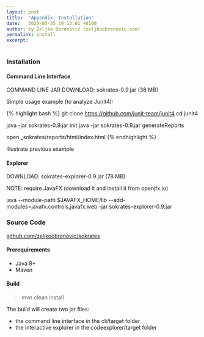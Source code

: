 ```yaml
---
layout: post
title:  "Appendix: Installation"
date:   2020-05-25 19:12:01 +0100
author: by Željko Obrenović (zeljkoobrenovic.com)
permalink: install
excerpt:
---
```


### Installation

#### Command Line Interface

COMMAND LINE JAR
DOWNLOAD: sokrates-0.9.jar (38 MB)

Simple usage example (to analyze Junit4):

{% highlight bash %}
git clone https://github.com/junit-team/junit4
cd junit4

java -jar sokrates-0.9.jar init
java -jar sokrates-0.9.jar generateReports

open _sokrates/reports/html/index.html
{% endhighlight %}

Illustrate previous example

#### Explorer

DOWNLOAD: sokrates-explorer-0.9.jar (78 MB)

NOTE: require JavaFX (download it and install it from openjfx.io)

   java --module-path $JAVAFX_HOME/lib --add-modules=javafx.controls,javafx.web -jar sokrates-explorer-0.9.jar


### Source Code

[github.com/zeljkoobrenovic/sokrates](https://github.com/zeljkoobrenovic/sokrates)

#### Prerequirements
* Java 8+
* Maven

#### Build

> mvn clean install

The build will create two jar files:
* the command line interface in the cli/target folder
* the interactive explorer in the codeexplorer/target folder






